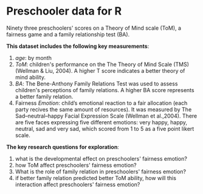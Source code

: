 # Preschooler data for R
Ninety three preschoolers' scores on a Theory of Mind scale (ToM), a fairness game and a family relationship test (BA).

**This dataset includes the following key measurements**:
1) _age_: by month
2) _ToM_: children's performance on the The Theory of Mind Scale (TMS) (Wellman & Liu, 2004). A higher T score indicates a better theory of mind ability.
3) _BA_: The Bene-Anthony Family Relations Test was used to assess children's perceptions of family relations. A higher BA score represents a better family relation.
4) Fairness _Emotion_: child’s emotional reaction to a fair allocation (each party recives the same amount of resources). It was measured by The Sad–neutral–happy Facial Expression Scale (Wellman et al.,2004). There are five faces expressing five different emotions: very happy, happy, neutral, sad and very sad, which scored from 1 to 5 as a five point likert scale. 

**The key research questions for exploration**: 
1) what is the developmental effect on preschoolers' fairness emotion? 
2) how ToM affect preschoolers' fairness emotion? 
3) What is the role of family relation in preschoolers' fairness emotion? 
4) if better family relation predicted better ToM ability, how will this interaction affect preschoolers' fairness emotion?  
